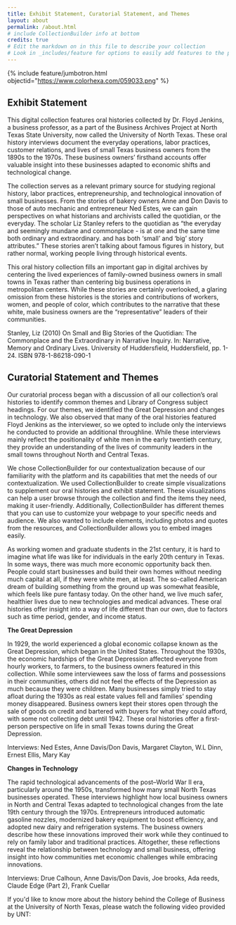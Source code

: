 ```yaml
---
title: Exhibit Statement, Curatorial Statement, and Themes
layout: about
permalink: /about.html
# include CollectionBuilder info at bottom
credits: true
# Edit the markdown on in this file to describe your collection
# Look in _includes/feature for options to easily add features to the page
---
```


{% include feature/jumbotron.html objectid="https://www.colorhexa.com/059033.png" %}

## Exhibit Statement

  This digital collection features oral histories collected by Dr. Floyd Jenkins, a business professor, as a part of the Business Archives Project at North Texas State University, now called the University of North Texas. These oral history interviews document the everyday operations, labor practices, customer relations, and lives of small Texas business owners from the 1890s to the 1970s. These business owners’ firsthand accounts offer valuable insight into these businesses adapted to economic shifts and technological change. 
  
  The collection serves as a relevant primary source for studying regional history, labor practices, entrepreneurship, and technological innovation of small businesses. From the stories of bakery owners Anne and Don Davis to those of auto mechanic and entrepreneur Ned Estes, we can gain perspectives on what historians and archivists called the quotidian, or the everyday. The scholar Liz Stanley refers to the quotidian as “the everyday and seemingly mundane and commonplace - is at one and the same time both ordinary and extraordinary. and has both ‘small’ and ‘big’ story attributes.” These stories aren’t talking about famous figures in history, but rather normal, working people living through historical events. 
  
  This oral history collection fills an important gap in digital archives by centering the lived experiences of family-owned business owners in small towns in Texas rather than centering big business operations in metropolitan centers. While these stories are certainly overlooked, a glaring omission from these histories is the stories and contributions of workers, women, and people of color, which contributes to the narrative that these white, male business owners are the “representative” leaders of their communities. 


Stanley, Liz (2010) On Small and Big Stories of the Quotidian: The Commonplace and the Extraordinary in Narrative Inquiry. In: Narrative, Memory and Ordinary Lives. University of Huddersfield, Huddersfield, pp. 1-24. ISBN 978-1-86218-090-1 

## Curatorial Statement and Themes

  Our curatorial process began with a discussion of all our collection’s oral histories to identify common themes and Library of Congress subject headings. For our themes, we identified the Great Depression and changes in technology. We also observed that many of the oral histories featured Floyd Jenkins as the interviewer, so we opted to include only the interviews he conducted to provide an additional throughline. While these interviews mainly reflect the positionality of white men in the early twentieth century, they provide an understanding of the lives of community leaders in the small towns throughout North and Central Texas.

  We chose CollectionBuilder for our contextualization because of our familiarity with the platform and its capabilities that met the needs of our contextualization. We used CollectionBuilder to create simple visualizations to supplement our oral histories and exhibit statement. These visualizations can help a user browse through the collection and find the items they need, making it user-friendly. Additionally, CollectionBuilder has different themes that you can use to customize your webpage to your specific needs and audience. We also wanted to include elements, including photos and quotes from the resources, and CollectionBuilder allows you to embed images easily.

  As working women and graduate students in the 21st century, it is hard to imagine what life was like for individuals in the early 20th century in Texas. In some ways, there was much more economic opportunity back then. People could start businesses and build their own homes without needing much capital at all, if they were white men, at least. The so-called American dream of building something from the ground up was somewhat feasible, which feels like pure fantasy today. On the other hand, we live much safer, healthier lives due to new technologies and medical advances. These oral histories offer insight into a way of life different than our own, due to factors such as time period, gender, and income status.


<b>The Great Depression</b>

  In 1929, the world experienced a global economic collapse known as the Great Depression, which began in the United States. Throughout the 1930s, the economic hardships of the Great Depression affected everyone from hourly workers, to farmers, to the business owners featured in this collection. While some interviewees saw the loss of farms and possessions in their communities, others did not feel the effects of the Depression as much because they were children. Many businesses simply tried to stay afloat during the 1930s as real estate values fell and families’ spending money disappeared. Business owners kept their stores open through the sale of goods on credit and bartered with buyers for what they could afford, with some not collecting debt until 1942. These oral histories offer a first-person perspective on life in small Texas towns during the Great Depression. 

Interviews: Ned Estes, Anne Davis/Don Davis, Margaret Clayton, W.L Dinn, Ernest Ellis, Mary Kay


<b>Changes in Technology</b>

  The rapid technological advancements of the post–World War II era, particularly around the 1950s, transformed how many small North Texas businesses operated. These interviews highlight how local business owners in North and Central Texas adapted to technological changes from the late 19th century through the 1970s. Entrepreneurs introduced automatic gasoline nozzles, modernized bakery equipment to boost efficiency, and adopted new dairy and refrigeration systems. The business owners describe how these innovations improved their work while they continued to rely on family labor and traditional practices. Altogether, these reflections reveal the relationship between technology and small business, offering insight into how communities met economic challenges while embracing innovations. 

Interviews: Drue Calhoun, Anne Davis/Don Davis, Joe brooks, Ada reeds, Claude Edge (Part 2), Frank Cuellar

If you'd like to know more about the history behind the College of Business at the University of North Texas, please watch the following video provided by UNT: 
